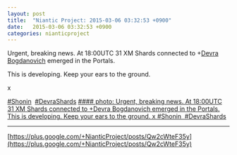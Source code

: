 ```yaml
---
layout: post
title:  "Niantic Project: 2015-03-06 03:32:53 +0900"
date:   2015-03-06 03:32:53 +0900
categories: nianticproject
---
```

Urgent, breaking news. At 18:00UTC 31 XM Shards connected to +[Devra Bogdanovich](https://plus.google.com/102598577258553073047 "") emerged in the Portals.

This is developing. Keep your ears to the ground.

x

 [#Shonin](https://plus.google.com/s/%23Shonin "")  [#DevraShards](https://plus.google.com/s/%23DevraShards "")
[#### photo: Urgent, breaking news. At 18:00UTC 31 XM Shards connected to +Devra Bogdanovich emerged in the Portals.
This is developing. Keep your ears to the ground.
x
#Shonin  #DevraShards](https://lh3.googleusercontent.com/-YLW9Un0HN3E/VPigcsFwDaI/AAAAAAAAfS8/7cwjhHPHJuIox-r2CmpEpg51DAsCAcwog/w1200-h1553/Devra.png "")
- - -
[https://plus.google.com/+NianticProject/posts/Qw2cWteF35y](https://plus.google.com/+NianticProject/posts/Qw2cWteF35y)

